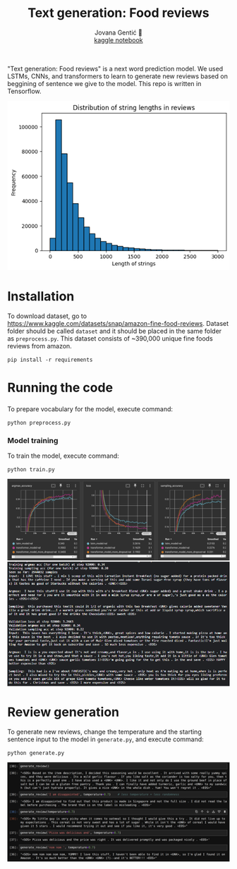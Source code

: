 <div align="center"> <h1> Text generation: Food reviews </h1> </div>
<div align="center"><a>Jovana&nbsp;Gentić 🦆</a></div>
<div align="center"><a href="https://www.kaggle.com/code/jovanagenti/spectrogram-classification-with-conv1d-97-7">kaggle notebook</a></div>

<br>
<br>

"Text generation: Food reviews" is a next word prediction model. We used LSTMs, CNNs, and transformers to learn to generate new reviews based on beggining of sentence we give to the model. This repo is written in Tensorflow.

<div align="center"><img src="./images/data_analysis.png"></div>

# Installation #
To download dataset, go to https://www.kaggle.com/datasets/snap/amazon-fine-food-reviews. Dataset folder should be called `dataset` and it should be placed in the same folder as `preprocess.py`.
This dataset consists of ~390,000 unique fine foods reviews from amazon. 
```
pip install -r requirements
```
# Running the code #
###
To prepare vocabulary for the model, execute command:

```
python preprocess.py
```

### Model training
To train the model, execute command:

```
python train.py
```
<div align="center"><img src="./images/tensorboards.png"></div>
<div align="center"><img src="./images/training_step.PNG"></div>

# Review generation #
To generate new reviews, change the temperature and the starting sentence input to the model in `generate.py`, and execute command:

```
python generate.py
```
<div align="center"><img src="./images/generated_reviews.png"></div>
